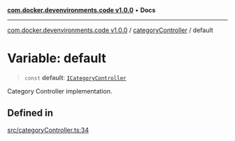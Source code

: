 [**com.docker.devenvironments.code v1.0.0**](../../README.md) • **Docs**

***

[com.docker.devenvironments.code v1.0.0](../../README.md) / [categoryController](../README.md) / default

# Variable: default

> `const` **default**: [`ICategoryController`](../interfaces/ICategoryController.md)

Category Controller implementation.

## Defined in

[src/categoryController.ts:34](https://github.com/diego-dini/API-de-Gerenciamento-de-Tarefas/blob/af5f928f65b5a1b1f01ef851e3d416d5eeef8bc1/src/categoryController.ts#L34)
